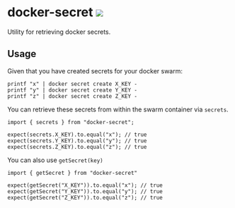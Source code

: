 # docker-secret ![](https://img.shields.io/travis/hwkd/docker-secret.svg?style=flat)
Utility for retrieving docker secrets.

## Usage
Given that you have created secrets for your docker swarm:
```
printf "x" | docker secret create X_KEY -
printf "y" | docker secret create Y_KEY -
printf "z" | docker secret create Z_KEY -
```

You can retrieve these secrets from within the swarm container via `secrets`.
```
import { secrets } from "docker-secret";

expect(secrets.X_KEY).to.equal("x"); // true
expect(secrets.Y_KEY).to.equal("y"); // true
expect(secrets.Z_KEY).to.equal("z"); // true
```

You can also use `getSecret(key)`
```
import { getSecret } from "docker-secret"

expect(getSecret("X_KEY")).to.equal("x"); // true
expect(getSecret("Y_KEY")).to.equal("y"); // true
expect(getSecret("Z_KEY")).to.equal("z"); // true
```
